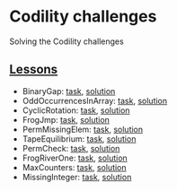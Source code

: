 # Codility challenges
Solving the Codility challenges

## [Lessons](https://app.codility.com/programmers/lessons)

- BinaryGap: [task](https://app.codility.com/programmers/lessons/1-iterations/binary_gap/), [solution](https://github.com/turovnd/codility-challenge/blob/master/solutions/BinaryGap.js)
- OddOccurrencesInArray: [task](https://app.codility.com/programmers/lessons/2-arrays/odd_occurrences_in_array/), [solution](https://github.com/turovnd/codility-challenge/blob/master/solutions/OddOccurrencesInArray.js)
- CyclicRotation: [task](https://app.codility.com/programmers/lessons/2-arrays/cyclic_rotation/), [solution](https://github.com/turovnd/codility-challenge/blob/master/solutions/CyclicRotation.js)
- FrogJmp: [task](https://app.codility.com/programmers/lessons/3-time_complexity/frog_jmp/), [solution](https://github.com/turovnd/codility-challenge/blob/master/solutions/FrogJmp.js)
- PermMissingElem: [task](https://app.codility.com/programmers/lessons/3-time_complexity/perm_missing_elem/), [solution](https://github.com/turovnd/codility-challenge/blob/master/solutions/PermMissingElem.js)
- TapeEquilibrium: [task](https://app.codility.com/programmers/lessons/3-time_complexity/tape_equilibrium/), [solution](https://github.com/turovnd/codility-challenge/blob/master/solutions/TapeEquilibrium.js)
- PermCheck: [task](https://app.codility.com/programmers/lessons/4-counting_elements/perm_check/), [solution](https://github.com/turovnd/codility-challenge/blob/master/solutions/PermCheck.js)
- FrogRiverOne: [task](https://app.codility.com/programmers/lessons/4-counting_elements/frog_river_one/), [solution](https://github.com/turovnd/codility-challenge/blob/master/solutions/FrogRiverOne.js)
- MaxCounters: [task](https://app.codility.com/programmers/lessons/4-counting_elements/max_counters/), [solution](https://github.com/turovnd/codility-challenge/blob/master/solutions/MaxCounters.js)
- MissingInteger: [task](https://app.codility.com/programmers/lessons/4-counting_elements/missing_integer/), [solution](https://github.com/turovnd/codility-challenge/blob/master/solutions/MissingInteger.js)
